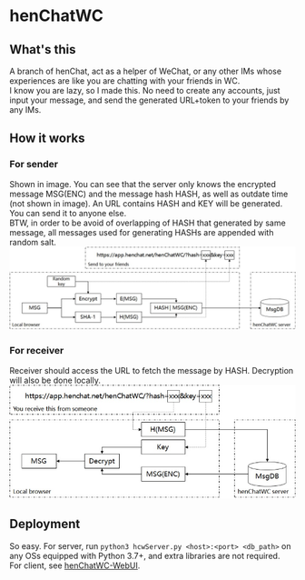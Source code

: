 # henChatWC

## What's this

A branch of henChat, act as a helper of WeChat, or any other IMs whose experiences are like you are chatting with your friends in WC.<br>
I know you are lazy, so I made this. No need to create any accounts, just input your message, and send the generated URL+token to your friends by any IMs.

## How it works

### For sender

Shown in image. You can see that the server only knows the encrypted message MSG(ENC) and the message hash HASH, as well as outdate time (not shown in image). An URL contains HASH and KEY will be generated. You can send it to anyone else.<br>
BTW, in order to be avoid of overlapping of HASH that generated by same message, all messages used for generating HASHs are appended with random salt.<br>
![view](doc/sender.jpg)

### For receiver

Receiver should access the URL to fetch the message by HASH. Decryption will also be done locally.<br>
![view](doc/receiver.jpg)

## Deployment

So easy. For server, run `python3 hcwServer.py <host>:<port> <db_path>` on any OSs equipped with Python 3.7+, and extra libraries are not required.<br>
For client, see [henChatWC-WebUI](https://github.com/CH3COOOH/henChatWC-WebUI). 
